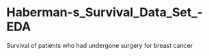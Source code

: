 # Haberman-s_Survival_Data_Set_-EDA
Survival of patients who had undergone surgery for breast cancer
